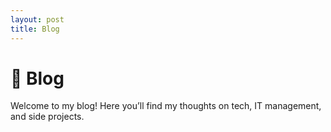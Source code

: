 ```yaml
---
layout: post
title: Blog
---
```


<link href="https://unpkg.com/aos@2.3.4/dist/aos.css" rel="stylesheet">
<script src="https://unpkg.com/aos@2.3.4/dist/aos.js"></script>
<script>
  document.addEventListener('DOMContentLoaded', function () {
    AOS.init();
  });
</script>

# 📝 Blog

<div data-aos="fade-in">
Welcome to my blog! Here you’ll find my thoughts on tech, IT management, and side projects.
</div>

